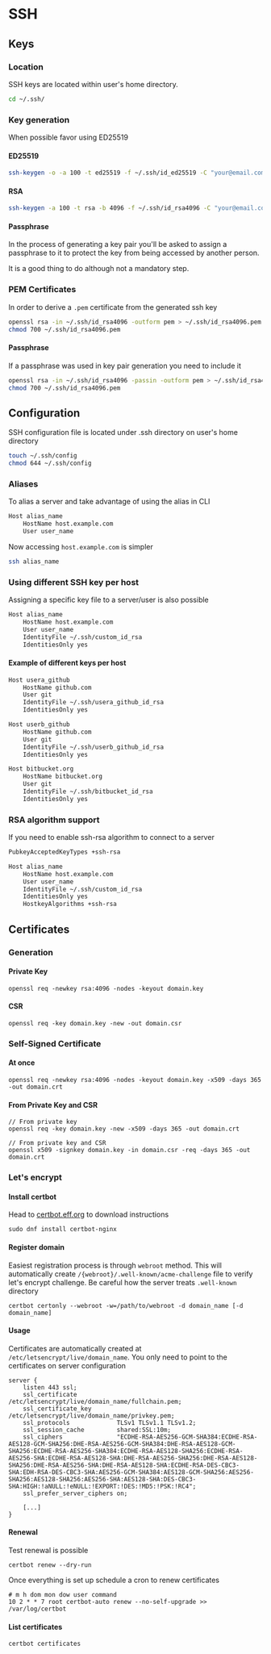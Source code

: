 # SSH

## Keys

### Location

SSH keys are located within user's home directory.

```bash
cd ~/.ssh/
```

### Key generation

When possible favor using ED25519

#### ED25519

```bash
ssh-keygen -o -a 100 -t ed25519 -f ~/.ssh/id_ed25519 -C "your@email.com"
```

#### RSA

```bash
ssh-keygen -a 100 -t rsa -b 4096 -f ~/.ssh/id_rsa4096 -C "your@email.com"
```

#### Passphrase

In the process of generating a key pair you'll be asked to assign a passphrase to it to protect the key from being accessed by another person.

It is a good thing to do although not a mandatory step.

### PEM Certificates

In order to derive a `.pem` certificate from the generated ssh key

```bash
openssl rsa -in ~/.ssh/id_rsa4096 -outform pem > ~/.ssh/id_rsa4096.pem
chmod 700 ~/.ssh/id_rsa4096.pem
```

#### Passphrase

If a passphrase was used in key pair generation you need to include it

```bash
openssl rsa -in ~/.ssh/id_rsa4096 -passin -outform pem > ~/.ssh/id_rsa4096.pem
chmod 700 ~/.ssh/id_rsa4096.pem
```

## Configuration

SSH configuration file is located under .ssh directory on user's home directory

```bash
touch ~/.ssh/config
chmod 644 ~/.ssh/config
```

### Aliases

To alias a server and take advantage of using the alias in CLI

```bash
Host alias_name
    HostName host.example.com
    User user_name
```

Now accessing `host.example.com` is simpler

```bash
ssh alias_name
```

### Using different SSH key per host

Assigning a specific key file to a server/user is also possible

```bash
Host alias_name
    HostName host.example.com
    User user_name
    IdentityFile ~/.ssh/custom_id_rsa
    IdentitiesOnly yes
```

#### Example of different keys per host

```bash
Host usera_github
    HostName github.com
    User git
    IdentityFile ~/.ssh/usera_github_id_rsa
    IdentitiesOnly yes

Host userb_github
    HostName github.com
    User git
    IdentityFile ~/.ssh/userb_github_id_rsa
    IdentitiesOnly yes

Host bitbucket.org
    HostName bitbucket.org
    User git
    IdentityFile ~/.ssh/bitbucket_id_rsa
    IdentitiesOnly yes
```

### RSA algorithm support

If you need to enable ssh-rsa algorithm to connect to a server

```bash
PubkeyAcceptedKeyTypes +ssh-rsa

Host alias_name
    HostName host.example.com
    User user_name
    IdentityFile ~/.ssh/custom_id_rsa
    IdentitiesOnly yes
    HostkeyAlgorithms +ssh-rsa
```

## Certificates

### Generation

#### Private Key

```
openssl req -newkey rsa:4096 -nodes -keyout domain.key
```

#### CSR

```
openssl req -key domain.key -new -out domain.csr
```

### Self-Signed Certificate

#### At once

```
openssl req -newkey rsa:4096 -nodes -keyout domain.key -x509 -days 365 -out domain.crt
```

#### From Private Key and CSR

```
// From private key
openssl req -key domain.key -new -x509 -days 365 -out domain.crt

// From private key and CSR
openssl x509 -signkey domain.key -in domain.csr -req -days 365 -out domain.crt
```

### Let's encrypt

#### Install certbot

Head to [certbot.eff.org](https://certbot.eff.org) to download instructions

```
sudo dnf install certbot-nginx
```

#### Register domain

Easiest registration process is through `webroot` method. This will automatically create `/{webroot}/.well-known/acme-challenge` file to verify let's encrypt challenge. Be careful how the server treats `.well-known` directory

```
certbot certonly --webroot -w=/path/to/webroot -d domain_name [-d domain_name]
```

#### Usage

Certificates are automatically created at `/etc/letsencrypt/live/domain_name`. You only need to point to the certificates on server configuration

```
server {
    listen 443 ssl;
    ssl_certificate           /etc/letsencrypt/live/domain_name/fullchain.pem;
    ssl_certificate_key       /etc/letsencrypt/live/domain_name/privkey.pem;
    ssl_protocols             TLSv1 TLSv1.1 TLSv1.2;
    ssl_session_cache         shared:SSL:10m;
    ssl_ciphers               "ECDHE-RSA-AES256-GCM-SHA384:ECDHE-RSA-AES128-GCM-SHA256:DHE-RSA-AES256-GCM-SHA384:DHE-RSA-AES128-GCM-SHA256:ECDHE-RSA-AES256-SHA384:ECDHE-RSA-AES128-SHA256:ECDHE-RSA-AES256-SHA:ECDHE-RSA-AES128-SHA:DHE-RSA-AES256-SHA256:DHE-RSA-AES128-SHA256:DHE-RSA-AES256-SHA:DHE-RSA-AES128-SHA:ECDHE-RSA-DES-CBC3-SHA:EDH-RSA-DES-CBC3-SHA:AES256-GCM-SHA384:AES128-GCM-SHA256:AES256-SHA256:AES128-SHA256:AES256-SHA:AES128-SHA:DES-CBC3-SHA:HIGH:!aNULL:!eNULL:!EXPORT:!DES:!MD5:!PSK:!RC4";
    ssl_prefer_server_ciphers on;

    [...]
}
```

#### Renewal

Test renewal is possible

```
certbot renew --dry-run
```

Once everything is set up schedule a cron to renew certificates

```
# m h dom mon dow user command
10 2 * * 7 root certbot-auto renew --no-self-upgrade >> /var/log/certbot
```

#### List certificates

```
certbot certificates
```
